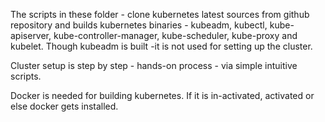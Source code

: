 The scripts in these folder - clone kubernetes latest sources from github repository and builds kubernetes binaries - kubeadm, kubectl, kube-apiserver, kube-controller-manager, kube-scheduler, kube-proxy and kubelet. Though kubeadm is built -it is not used for setting up the cluster. 

Cluster setup is step by step - hands-on process - via simple intuitive scripts.

Docker is needed for building kubernetes. If it is in-activated, activated or else docker gets installed.

